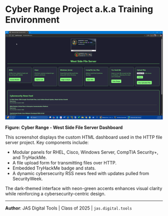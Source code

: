# Cyber Range Project a.k.a Training Environment

![West Side File Server Dashboard](images/2025-07-26-dashboard.png)

**Figure: Cyber Range - West Side File Server Dashboard**

This screenshot displays the custom HTML dashboard used in the HTTP file server project. Key components include:
- Modular panels for RHEL, Cisco, Windows Server, CompTIA Security+, and TryHackMe.
- A file upload form for transmitting files over HTTP.
- Embedded TryHackMe badge and stats.
- A dynamic cybersecurity RSS news feed with updates pulled from SecurityWeek.

The dark-themed interface with neon-green accents enhances visual clarity while reinforcing a cybersecurity-centric design.

---

**Author**: JAS Digital Tools | Class of 2025 | `jas.digital.tools`
